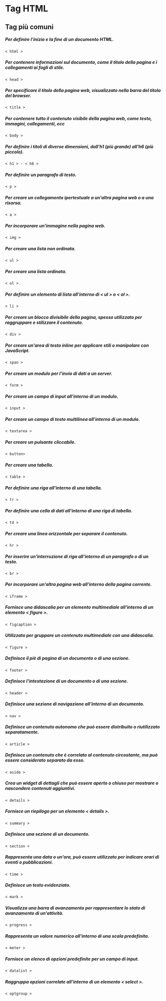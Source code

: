 # Tag HTML

## Tag più comuni

##### Per definire l'inizio e la fine di un documento HTML.

    < html >

##### Per contenere informazioni sul documento, come il titolo della pagina e i collegamenti ai fogli di stile.

    < head >

##### Per specificare il titolo della pagina web, visualizzato nella barra del titolo del browser.

    < title >

##### Per contenere tutto il contenuto visibile della pagina web, come testo, immagini, collegamenti, ecc

    < body >

##### Per definire i titoli di diverse dimensioni, dall'h1 (più grande) all'h6 (più piccolo).

    < h1 > - < h6 >

##### Per definire un paragrafo di testo.

    < p >

##### Per creare un collegamento ipertestuale a un'altra pagina web o a una risorsa.

    < a >

##### Per incorporare un'immagine nella pagina web.

    < img >

##### Per creare una lista non ordinata.

    < ul >

##### Per creare una lista ordinata.

    < ol >

##### Per definire un elemento di lista all'interno di < ul > o < ol >.

    < li >

##### Per creare un blocco divisibile della pagina, spesso utilizzato per raggruppare e stilizzare il contenuto.

    < div >

##### Per creare un'area di testo inline per applicare stili o manipolare con JavaScript.

    < span >

##### Per creare un modulo per l'invio di dati a un server.

    < form >

##### Per creare un campo di input all'interno di un modulo.

    < input >

##### Per creare un campo di testo multilinea all'interno di un modulo.

    < textarea >

##### Per creare un pulsante cliccabile.

    < button>

##### Per creare una tabella.

    < table >

##### Per definire una riga all'interno di una tabella.

    < tr >

##### Per definire una cella di dati all'interno di una riga di tabella.

    < td >

##### Per creare una linea orizzontale per separare il contenuto.

    < hr >

##### Per inserire un'interruzione di riga all'interno di un paragrafo o di un testo.

    < br >

##### Per incorporare un'altra pagina web all'interno della pagina corrente.

    < iframe >

##### Fornisce una didascalia per un elemento multimediale all'interno di un elemento < figure >.

    < figcaption >

##### Utilizzato per gruppare un contenuto multimediale con una didascalia.

    < figure >

##### Definisce il piè di pagina di un documento o di una sezione.

    < footer >

##### Definisce l'intestazione di un documento o di una sezione.

    < header >

##### Definisce una sezione di navigazione all'interno di un documento.

    < nav >

##### Definisce un contenuto autonomo che può essere distribuito o riutilizzato separatamente.

    < article >

##### Definisce un contenuto che è correlato al contenuto circostante, ma può essere considerato separato da esso.

    < aside >

##### Crea un widget di dettagli che può essere aperto o chiuso per mostrare o nascondere contenuti aggiuntivi.

    < details >

##### Fornisce un riepilogo per un elemento < details >.

    < summary >

##### Definisce una sezione di un documento.

    < section >

##### Rappresenta una data o un'ora, può essere utilizzato per indicare orari di eventi o pubblicazioni.

    < time >

##### Definisce un testo evidenziato.

    < mark >

##### Visualizza una barra di avanzamento per rappresentare lo stato di avanzamento di un'attività.

    < progress >

##### Rappresenta un valore numerico all'interno di una scala predefinita.

    < meter >

##### Fornisce un elenco di opzioni predefinite per un campo di input.

    < datalist >

##### Raggruppa opzioni correlate all'interno di un elemento < select >.

    < optgroup >
